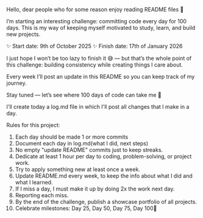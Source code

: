 Hello, dear people who for some reason enjoy reading README files 👋

I’m starting an interesting challenge: committing code every day for 100 days. This is my way of keeping myself motivated to study, learn, and build new projects.

✨ Start date: 9th of October 2025
✨ Finish date: 17th of January 2026

I just hope I won’t be too lazy to finish it 😅 — but that’s the whole point of this challenge: building consistency while creating things I care about.

Every week I’ll post an update in this README so you can keep track of my journey.

Stay tuned — let’s see where 100 days of code can take me 🚀

I'll create today a log.md file in which I'll post all changes that I make in a day.

Rules for this project:

1. Each day should be made 1 or more commits 
2. Document each day in log.md(what I did, next steps)
3. No empty "update README" commits just to keep streaks.
4. Dedicate at least 1 hour per day to coding, problem-solving, or project work.
5. Try to apply something new at least once a week.
6. Update README.md every week, to keep the info about what I did and what I learned.
7. If I miss a day, I must make it up by doing 2x the work next day.
8. Reporting each miss.
9. By the end of the challenge, publish a showcase portfolio of all projects.
10. Celebrate milestones: Day 25, Day 50, Day 75, Day 100🎉
